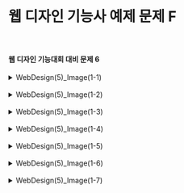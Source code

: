 <h1>웹 디자인 기능사 예제 문제 F</h1><br>
<h4>웹 디자인 기능대회 대비 문제 6</h4>
<details>
  <summary>WebDesign(5)_Image(1-1)</summary>
  문제6-1 (주식회사 기능건설 image1)
  
  ![image](https://github.com/user-attachments/assets/91e98dff-18a7-4d68-9b0a-565bb9184e9d)
</details>
<br>
<details>
  <summary>WebDesign(5)_Image(1-2)</summary>
  문제6-2 (주식회사 기능건설 image2)
  
  ![image](https://github.com/user-attachments/assets/df78d15a-98f9-4c24-8d8a-e516523a3235)
</details>
<br>
<details>
  <summary>WebDesign(5)_Image(1-3)</summary>
  문제6-3 (주식회사 기능건설 image3)
  
  ![image](https://github.com/user-attachments/assets/e8b83e36-9b13-4139-ad4b-a8130cd2a971)
</details>
<br>
<details>
  <summary>WebDesign(5)_Image(1-4)</summary>
  문제4 (주식회사 기능건설 image4)
  
  ![image](https://github.com/user-attachments/assets/7e87e70d-b5a5-432b-92a2-55664a94e720)
</details>
<br>
<details>
  <summary>WebDesign(5)_Image(1-5)</summary>
  문제5 (주식회사 기능건설 image5)
  
  ![image](https://github.com/user-attachments/assets/18c071a7-b145-4e11-ae86-f5d234c7901d)
</details>
<br>
<details>
  <summary>WebDesign(5)_Image(1-6)</summary>
  문제6 (주식회사 기능건설 image6)
  
  ![image](https://github.com/user-attachments/assets/d2c9b1fd-4dfa-496b-8021-385e754b2d4d)
</details>
<br>
<details>
  <summary>WebDesign(5)_Image(1-7)</summary>
  문제7 (주식회사 기능건설 image7)
  
  ![image](https://github.com/user-attachments/assets/c4d485cb-a2f7-4f15-9c39-26aef77a55d3)
</details>
